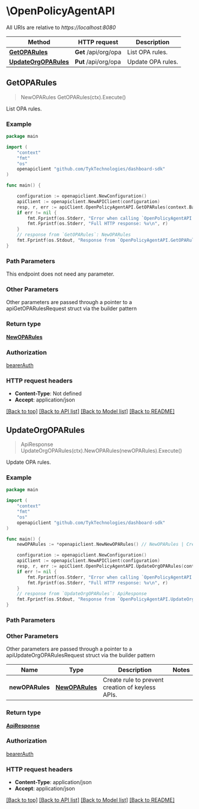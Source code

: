 # \OpenPolicyAgentAPI

All URIs are relative to *https://localhost:8080*

Method | HTTP request | Description
------------- | ------------- | -------------
[**GetOPARules**](OpenPolicyAgentAPI.md#GetOPARules) | **Get** /api/org/opa | List OPA rules.
[**UpdateOrgOPARules**](OpenPolicyAgentAPI.md#UpdateOrgOPARules) | **Put** /api/org/opa | Update OPA rules.



## GetOPARules

> NewOPARules GetOPARules(ctx).Execute()

List OPA rules.



### Example

```go
package main

import (
	"context"
	"fmt"
	"os"
	openapiclient "github.com/TykTechnologies/dashboard-sdk"
)

func main() {

	configuration := openapiclient.NewConfiguration()
	apiClient := openapiclient.NewAPIClient(configuration)
	resp, r, err := apiClient.OpenPolicyAgentAPI.GetOPARules(context.Background()).Execute()
	if err != nil {
		fmt.Fprintf(os.Stderr, "Error when calling `OpenPolicyAgentAPI.GetOPARules``: %v\n", err)
		fmt.Fprintf(os.Stderr, "Full HTTP response: %v\n", r)
	}
	// response from `GetOPARules`: NewOPARules
	fmt.Fprintf(os.Stdout, "Response from `OpenPolicyAgentAPI.GetOPARules`: %v\n", resp)
}
```

### Path Parameters

This endpoint does not need any parameter.

### Other Parameters

Other parameters are passed through a pointer to a apiGetOPARulesRequest struct via the builder pattern


### Return type

[**NewOPARules**](NewOPARules.md)

### Authorization

[bearerAuth](../README.md#bearerAuth)

### HTTP request headers

- **Content-Type**: Not defined
- **Accept**: application/json

[[Back to top]](#) [[Back to API list]](../README.md#documentation-for-api-endpoints)
[[Back to Model list]](../README.md#documentation-for-models)
[[Back to README]](../README.md)


## UpdateOrgOPARules

> ApiResponse UpdateOrgOPARules(ctx).NewOPARules(newOPARules).Execute()

Update OPA rules.



### Example

```go
package main

import (
	"context"
	"fmt"
	"os"
	openapiclient "github.com/TykTechnologies/dashboard-sdk"
)

func main() {
	newOPARules := *openapiclient.NewNewOPARules() // NewOPARules | Create rule to prevent creation of keyless APIs. (optional)

	configuration := openapiclient.NewConfiguration()
	apiClient := openapiclient.NewAPIClient(configuration)
	resp, r, err := apiClient.OpenPolicyAgentAPI.UpdateOrgOPARules(context.Background()).NewOPARules(newOPARules).Execute()
	if err != nil {
		fmt.Fprintf(os.Stderr, "Error when calling `OpenPolicyAgentAPI.UpdateOrgOPARules``: %v\n", err)
		fmt.Fprintf(os.Stderr, "Full HTTP response: %v\n", r)
	}
	// response from `UpdateOrgOPARules`: ApiResponse
	fmt.Fprintf(os.Stdout, "Response from `OpenPolicyAgentAPI.UpdateOrgOPARules`: %v\n", resp)
}
```

### Path Parameters



### Other Parameters

Other parameters are passed through a pointer to a apiUpdateOrgOPARulesRequest struct via the builder pattern


Name | Type | Description  | Notes
------------- | ------------- | ------------- | -------------
 **newOPARules** | [**NewOPARules**](NewOPARules.md) | Create rule to prevent creation of keyless APIs. | 

### Return type

[**ApiResponse**](ApiResponse.md)

### Authorization

[bearerAuth](../README.md#bearerAuth)

### HTTP request headers

- **Content-Type**: application/json
- **Accept**: application/json

[[Back to top]](#) [[Back to API list]](../README.md#documentation-for-api-endpoints)
[[Back to Model list]](../README.md#documentation-for-models)
[[Back to README]](../README.md)

